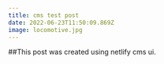```yaml
---
title: cms test post
date: 2022-06-23T11:50:09.869Z
image: locomotive.jpg
---
```

##This post was created using netlify cms ui.